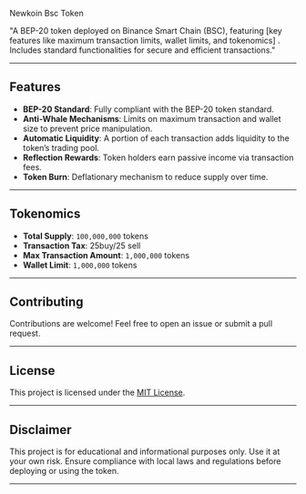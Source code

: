 Newkoin Bsc Token

"A BEP-20 token deployed on Binance Smart Chain (BSC), featuring [key features like maximum transaction limits, wallet limits, and tokenomics] . Includes standard functionalities for secure and efficient transactions."


---

## **Features**
- **BEP-20 Standard**: Fully compliant with the BEP-20 token standard.
- **Anti-Whale Mechanisms**: Limits on maximum transaction and wallet size to prevent price manipulation.
- **Automatic Liquidity**: A portion of each transaction adds liquidity to the token’s trading pool.
- **Reflection Rewards**: Token holders earn passive income via transaction fees.
- **Token Burn**: Deflationary mechanism to reduce supply over time.

---

## **Tokenomics**
- **Total Supply**: `100,000,000` tokens
- **Transaction Tax**: 25buy/25 sell
- **Max Transaction Amount**: `1,000,000` tokens
- **Wallet Limit**: `1,000,000` tokens

---



## **Contributing**
Contributions are welcome! Feel free to open an issue or submit a pull request.

---

## **License**
This project is licensed under the [MIT License](LICENSE).

---

## **Disclaimer**
This project is for educational and informational purposes only. Use it at your own risk. Ensure compliance with local laws and regulations before deploying or using the token.

---

